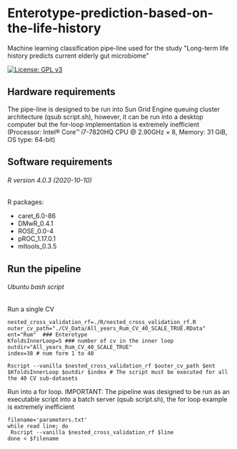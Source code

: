 # Enterotype-prediction-based-on-the-life-history
Machine learning classification pipe-line used for the study "Long-term life history predicts current elderly gut microbiome"

[![License: GPL v3](https://img.shields.io/badge/License-GPLv3-blue.svg)](https://github.com/jorgevazcast/Enterotype-prediction-based-on-the-life-history/blob/main/LICENSE)

## Hardware requirements
The pipe-line is designed to be run into Sun Grid Engine queuing cluster architecture (qsub script.sh), however, it can be run into a desktop computer but the for-loop implementation is extremely inefficient
(Processor: Intel® Core™ i7-7820HQ CPU @ 2.90GHz × 8,
Memory: 31 GiB,
OS type: 64-bit)

## Software requirements
###### R version 4.0.3 (2020-10-10)
R packages:
* caret_6.0-86
* DMwR_0.4.1
* ROSE_0.0-4
* pROC_1.17.0.1
* mltools_0.3.5

## Run the pipeline
###### Ubuntu bash script
Run a single CV 
```
nested_cross_validation_rf=./R/nested_cross_validation_rf.R
outer_cv_path="./CV_Data/All_years_Rum_CV_40_SCALE_TRUE.RData"
ent="Rum"  ### Enterotype
KfoldsInnerLoop=5 ### number of cv in the inner loop
outdir="All_years_Rum_CV_40_SCALE_TRUE"
index=38 # num form 1 to 40

Rscript --vanilla $nested_cross_validation_rf $outer_cv_path $ent $KfoldsInnerLoop $outdir $index # The script must be executed for all the 40 CV sub-datasets
```
Run into a for loop. IMPORTANT: The pipeline was designed to be run as an executable script into a batch server (qsub script.sh), the for loop example is extremely inefficient
```
filename='parameters.txt'
while read line; do
 Rscript --vanilla $nested_cross_validation_rf $line
done < $filename
```

